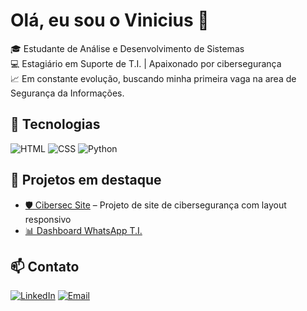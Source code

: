 # Olá, eu sou o Vinicius 👋

🎓 Estudante de Análise e Desenvolvimento de Sistemas  
💻 Estagiário em Suporte de T.I. | Apaixonado por cibersegurança  
📈 Em constante evolução, buscando minha primeira vaga na area de Segurança da Informações.

## 🚀 Tecnologias
![HTML](https://img.shields.io/badge/-HTML5-E34F26?style=flat-square&logo=html5&logoColor=white)
![CSS](https://img.shields.io/badge/-CSS3-1572B6?style=flat-square&logo=css3)
![Python](https://img.shields.io/badge/-Python-3776AB?style=flat-square&logo=python)

## 📌 Projetos em destaque
- [🛡️ Cibersec Site](https://github.com/seuuser/cibersec) – Projeto de site de cibersegurança com layout responsivo
- [📊 Dashboard WhatsApp T.I.](https://github.com/seuuser/dashboard-suporte)

## 📫 Contato
[![LinkedIn](https://img.shields.io/badge/-LinkedIn-blue?style=flat-square&logo=Linkedin&logoColor=white)](https://www.linkedin.com/in/vinicius-pereira27/)
[![Email](https://img.shields.io/badge/-Email-red?style=flat-square&logo=gmail&logoColor=white)](mailto:viniciuspereira102004@gmail.com
)

